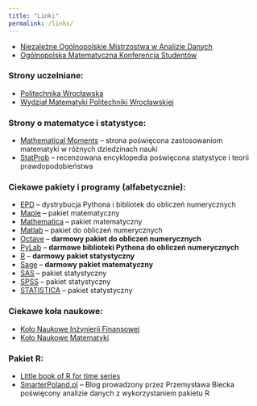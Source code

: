 ```yaml
---
title: "Linki"
permalink: /links/
---
```

*   [Niezależne Ogólnopolskie Mistrzostwa w Analizie Danych](http://nomad.im.pwr.wroc.pl/)
*   [Ogólnopolska Matematyczna Konferencja Studentów](http://omatko.im.pwr.wroc.pl)

### Strony uczelniane:

*   [Politechnika Wrocławska](http://pwr.wroc.pl/)
*   [Wydział Matematyki Politechniki Wrocławskiej](http://im.pwr.wroc.pl/)

### Strony o matematyce i statystyce:

*   [Mathematical Moments](http://www.ams.org/samplings/mathmoments/mathmoments) – strona poświęcona zastosowaniom matematyki w różnych dziedzinach nauki
*   [StatProb](http://statprob.com/) – recenzowana encyklopedia poświęcona statystyce i teorii prawdopodobieństwa

### Ciekawe pakiety i programy (alfabetycznie):

*   [EPD](http://www.enthought.com/products/epd.php) – dystrybucja Pythona i bibliotek do obliczeń numerycznych
*   [Maple](http://www.maplesoft.com/) – pakiet matematyczny
*   [Mathematica](http://www.wolfram.com/) – pakiet matematyczny
*   [Matlab](http://www.mathworks.com/) – pakiet do obliczeń numerycznych
*   [Octave](http://www.gnu.org/software/octave/) – **darmowy pakiet do obliczeń numerycznych**
*   [PyLab](http://www.scipy.org/PyLab) – **darmowe biblioteki Pythona do obliczeń numerycznych**
*   [R](http://www.r-project.org/) – **darmowy pakiet statystyczny**
*   [Sage](http://sagemath.org/) – **darmowy pakiet matematyczny**
*   [SAS](http://www.sas.com/) – pakiet statystyczny
*   [SPSS](http://spss.com/) – pakiet statystyczny
*   [STATISTICA](http://www.statsoft.pl/) – pakiet statystyczny

### Ciekawe koła naukowe:

*   [Koło Naukowe Inżynierii Finansowej](http://knif.im.pwr.wroc.pl/)
*   [Koło Naukowe Matematyki](http://knm.im.pwr.wroc.pl/)

### Pakiet R:

*   [Little book of R for time series](http://a-little-book-of-r-for-time-series.readthedocs.org/en/latest/index.html "Little book in R for time series")
*   [SmarterPoland.pl](http://smarterpoland.pl/ "Smarterpoland.pl") – Blog prowadzony przez Przemysława Biecka poświęcony analizie danych z wykorzystaniem pakietu R